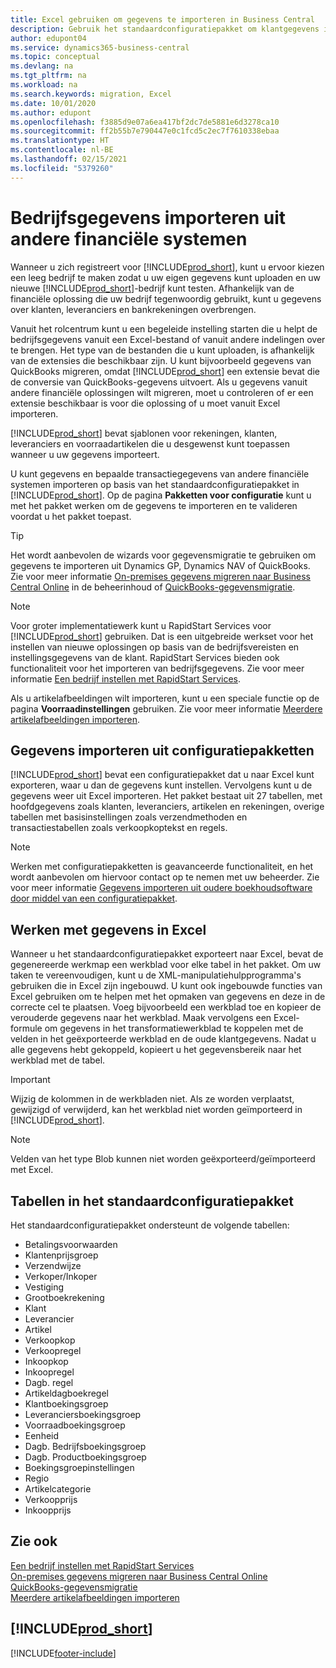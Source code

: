 ```yaml
---
title: Excel gebruiken om gegevens te importeren in Business Central
description: Gebruik het standaardconfiguratiepakket om klantgegevens in Excel toe te voegen en de gegevens weer te importeren in Business Central.
author: edupont04
ms.service: dynamics365-business-central
ms.topic: conceptual
ms.devlang: na
ms.tgt_pltfrm: na
ms.workload: na
ms.search.keywords: migration, Excel
ms.date: 10/01/2020
ms.author: edupont
ms.openlocfilehash: f3885d9e07a6ea417bf2dc7de5881e6d3278ca10
ms.sourcegitcommit: ff2b55b7e790447e0c1fcd5c2ec7f7610338ebaa
ms.translationtype: HT
ms.contentlocale: nl-BE
ms.lasthandoff: 02/15/2021
ms.locfileid: "5379260"
---
```

# <a name="importing-business-data-from-other-finance-systems"></a>Bedrijfsgegevens importeren uit andere financiële systemen

Wanneer u zich registreert voor [!INCLUDE[prod_short](includes/prod_short.md)], kunt u ervoor kiezen een leeg bedrijf te maken zodat u uw eigen gegevens kunt uploaden en uw nieuwe [!INCLUDE[prod_short](includes/prod_short.md)]-bedrijf kunt testen. Afhankelijk van de financiële oplossing die uw bedrijf tegenwoordig gebruikt, kunt u gegevens over klanten, leveranciers en bankrekeningen overbrengen.  

Vanuit het rolcentrum kunt u een begeleide instelling starten die u helpt de bedrijfsgegevens vanuit een Excel-bestand of vanuit andere indelingen over te brengen. Het type van de bestanden die u kunt uploaden, is afhankelijk van de extensies die beschikbaar zijn. U kunt bijvoorbeeld gegevens van QuickBooks migreren, omdat [!INCLUDE[prod_short](includes/prod_short.md)] een extensie bevat die de conversie van QuickBooks-gegevens uitvoert. Als u gegevens vanuit andere financiële oplossingen wilt migreren, moet u controleren of er een extensie beschikbaar is voor die oplossing of u moet vanuit Excel importeren.  

[!INCLUDE[prod_short](includes/prod_short.md)] bevat sjablonen voor rekeningen, klanten, leveranciers en voorraadartikelen die u desgewenst kunt toepassen wanneer u uw gegevens importeert.

U kunt gegevens en bepaalde transactiegegevens van andere financiële systemen importeren op basis van het standaardconfiguratiepakket in [!INCLUDE[prod_short](includes/prod_short.md)]. Op de pagina **Pakketten voor configuratie** kunt u met het pakket werken om de gegevens te importeren en te valideren voordat u het pakket toepast.  

> [!TIP]  
> Het wordt aanbevolen de wizards voor gegevensmigratie te gebruiken om gegevens te importeren uit Dynamics GP, Dynamics NAV of QuickBooks. Zie voor meer informatie [On-premises gegevens migreren naar Business Central Online](/dynamics365/business-central/dev-itpro/administration/migrate-data) in de beheerinhoud of [QuickBooks-gegevensmigratie](ui-extensions-quickbooks-data-migration.md).

> [!NOTE]  
> Voor groter implementatiewerk kunt u RapidStart Services voor [!INCLUDE[prod_short](includes/prod_short.md)] gebruiken. Dat is een uitgebreide werkset voor het instellen van nieuwe oplossingen op basis van de bedrijfsvereisten en instellingsgegevens van de klant. RapidStart Services bieden ook functionaliteit voor het importeren van bedrijfsgegevens. Zie voor meer informatie [Een bedrijf instellen met RapidStart Services](admin-set-up-a-company-with-rapidstart.md).

Als u artikelafbeeldingen wilt importeren, kunt u een speciale functie op de pagina **Voorraadinstellingen** gebruiken. Zie voor meer informatie [Meerdere artikelafbeeldingen importeren](inventory-how-import-item-pictures.md).

## <a name="importing-data-from-configuration-packages"></a>Gegevens importeren uit configuratiepakketten
[!INCLUDE[prod_short](includes/prod_short.md)] bevat een configuratiepakket dat u naar Excel kunt exporteren, waar u dan de gegevens kunt instellen. Vervolgens kunt u de gegevens weer uit Excel importeren. Het pakket bestaat uit 27 tabellen, met hoofdgegevens zoals klanten, leveranciers, artikelen en rekeningen, overige tabellen met basisinstellingen zoals verzendmethoden en transactiestabellen zoals verkoopkoptekst en regels.  

> [!NOTE]  
>   Werken met configuratiepakketten is geavanceerde functionaliteit, en het wordt aanbevolen om hiervoor contact op te nemen met uw beheerder. Zie voor meer informatie [Gegevens importeren uit oudere boekhoudsoftware door middel van een configuratiepakket](across-import-data-configuration-packages.md).

## <a name="working-with-data-in-excel"></a>Werken met gegevens in Excel
Wanneer u het standaardconfiguratiepakket exporteert naar Excel, bevat de gegenereerde werkmap een werkblad voor elke tabel in het pakket. Om uw taken te vereenvoudigen, kunt u de XML-manipulatiehulpprogramma's gebruiken die in Excel zijn ingebouwd. U kunt ook ingebouwde functies van Excel gebruiken om te helpen met het opmaken van gegevens en deze in de correcte cel te plaatsen. Voeg bijvoorbeeld een werkblad toe en kopieer de verouderde gegevens naar het werkblad. Maak vervolgens een Excel-formule om gegevens in het transformatiewerkblad te koppelen met de velden in het geëxporteerde werkblad en de oude klantgegevens. Nadat u alle gegevens hebt gekoppeld, kopieert u het gegevensbereik naar het werkblad met de tabel.  

> [!IMPORTANT]  
>  Wijzig de kolommen in de werkbladen niet. Als ze worden verplaatst, gewijzigd of verwijderd, kan het werkblad niet worden geïmporteerd in [!INCLUDE[prod_short](includes/prod_short.md)].

> [!NOTE]
> Velden van het type Blob kunnen niet worden geëxporteerd/geïmporteerd met Excel.

## <a name="tables-in-the-default-configuration-package"></a>Tabellen in het standaardconfiguratiepakket
Het standaardconfiguratiepakket ondersteunt de volgende tabellen:

-   Betalingsvoorwaarden
-   Klantenprijsgroep
-   Verzendwijze
-   Verkoper/Inkoper
-   Vestiging
-   Grootboekrekening
-   Klant
-   Leverancier
-   Artikel
-   Verkoopkop
-   Verkoopregel
-   Inkoopkop
-   Inkoopregel
-   Dagb. regel
-   Artikeldagboekregel
-   Klantboekingsgroep
-   Leveranciersboekingsgroep
-   Voorraadboekingsgroep
-   Eenheid
-   Dagb. Bedrijfsboekingsgroep
-   Dagb. Productboekingsgroep
-   Boekingsgroepinstellingen
-   Regio
-   Artikelcategorie
-   Verkoopprijs
-   Inkoopprijs

## <a name="see-also"></a>Zie ook
[Een bedrijf instellen met RapidStart Services](admin-set-up-a-company-with-rapidstart.md)  
[On-premises gegevens migreren naar Business Central Online](/dynamics365/business-central/dev-itpro/administration/migrate-data)  
[QuickBooks-gegevensmigratie](ui-extensions-quickbooks-data-migration.md)  
[Meerdere artikelafbeeldingen importeren](inventory-how-import-item-pictures.md)

## [!INCLUDE[prod_short](includes/free_trial_md.md)]  


[!INCLUDE[footer-include](includes/footer-banner.md)]